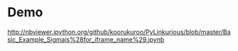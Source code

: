# Demo
http://nbviewer.ipython.org/github/koorukuroo/PyLinkurious/blob/master/Basic_Example_Sigmajs%28for_iframe_name%29.ipynb

